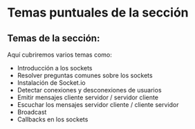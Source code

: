 # **Temas puntuales de la sección**
## **Temas de la sección:**

Aquí cubriremos varios temas como: 

- Introducción a los sockets
- Resolver preguntas comunes sobre los sockets
- Instalación de Socket.io
- Detectar conexiones y desconexiones de usuarios
- Emitir mensajes cliente servidor / servidor cliente
- Escuchar los mensajes servidor cliente / cliente servidor
- Broadcast
- Callbacks en los sockets
